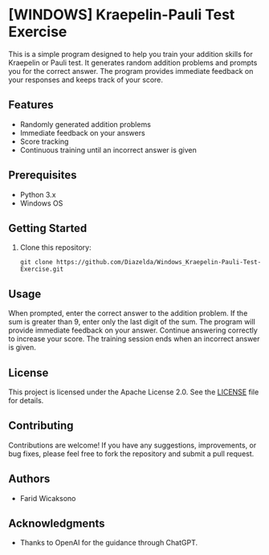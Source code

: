 # [WINDOWS] Kraepelin-Pauli Test Exercise

This is a simple program designed to help you train your addition skills for Kraepelin or Pauli test. It generates random addition problems and prompts you for the correct answer. The program provides immediate feedback on your responses and keeps track of your score.

## Features

- Randomly generated addition problems
- Immediate feedback on your answers
- Score tracking
- Continuous training until an incorrect answer is given

## Prerequisites

- Python 3.x
- Windows OS

## Getting Started

1. Clone this repository:

   ```shell
   git clone https://github.com/Diazelda/Windows_Kraepelin-Pauli-Test-Exercise.git
   
## Usage

When prompted, enter the correct answer to the addition problem.
If the sum is greater than 9, enter only the last digit of the sum.
The program will provide immediate feedback on your answer.
Continue answering correctly to increase your score.
The training session ends when an incorrect answer is given.

## License

This project is licensed under the Apache License 2.0. See the [LICENSE](LICENSE) file for details.

## Contributing

Contributions are welcome! If you have any suggestions, improvements, or bug fixes, please feel free to fork the repository and submit a pull request.

## Authors

- Farid Wicaksono

## Acknowledgments

- Thanks to OpenAI for the guidance through ChatGPT.
